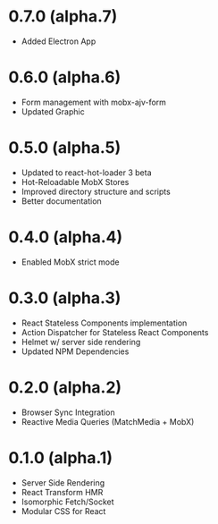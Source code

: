 # 0.7.0 (alpha.7)

* Added Electron App

# 0.6.0 (alpha.6)

* Form management with mobx-ajv-form
* Updated Graphic

# 0.5.0 (alpha.5)

* Updated to react-hot-loader 3 beta
* Hot-Reloadable MobX Stores
* Improved directory structure and scripts
* Better documentation

# 0.4.0 (alpha.4)

* Enabled MobX strict mode

# 0.3.0 (alpha.3)

* React Stateless Components implementation
* Action Dispatcher for Stateless React Components
* Helmet w/ server side rendering
* Updated NPM Dependencies

# 0.2.0 (alpha.2)

* Browser Sync Integration
* Reactive Media Queries (MatchMedia + MobX)

# 0.1.0 (alpha.1)

* Server Side Rendering
* React Transform HMR
* Isomorphic Fetch/Socket
* Modular CSS for React
